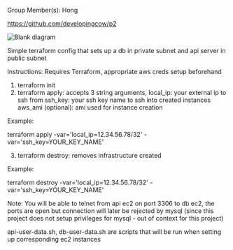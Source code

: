 Group Member(s): Hong

https://github.com/developingcow/p2


![Blank diagram](https://github.com/developingcow/p2/assets/155276353/4dcd5bef-1e57-4596-89af-87e1e9ab8758)


<diagram>


Simple terraform config that sets up a db in private subnet and api server in public subnet

Instructions:
Requires Terraform, appropriate aws creds setup beforehand
1. terraform init
2. terraform apply: accepts 3 string arguments, 
local_ip: your external ip to ssh from
ssh_key: your ssh key name to ssh into created instances
aws_ami (optional): ami used for instance creation

Example:

terraform apply -var='local_ip=12.34.56.78/32' -var='ssh_key=YOUR_KEY_NAME'

3. terraform destroy: removes infrastructure created

Example:

terraform destroy -var='local_ip=12.34.56.78/32' -var='ssh_key=YOUR_KEY_NAME'

Note:
You will be able to telnet from api ec2 on port 3306 to db ec2, the ports are open
but connection will later be rejected by mysql 
(since this project does not setup privileges for mysql - out of context for this project)

api-user-data.sh, db-user-data.sh are scripts that will be run when setting up corresponding ec2 instances
